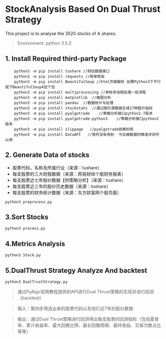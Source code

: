 # StockAnalysis Based On Dual Thrust Strategy
This project is to analyse the 3520 stocks of A shares.

> Environment: python 3.5.3

## 1. Install Required third-party Package
```commandline
    python3 -m pip install tushare //财经数据接口
    python3 -m pip install requests //简单爬虫
    python3 -m pip install BeautifulSoup //html页面解析 如果Python3下不行就下BeautifulSoup4这个包
    python3 -m pip install multiprocessing //单核多线程处理一些流程
    python3 -m pip install matplotlib  //画图分析
    python3 -m pip install pandas  //数据统计与处理
    python3 -m pip install stockstats  //通过股价源数据生成17种股价指标
    python3 -m pip install pyalgotrade    //策略分析接口python2.7版本
    python3 -m pip install pyalgotrade-python3    //策略分析接口python3版本
    python3 -m pip install slippage   //pyalgotrade依赖的库
    python3 -m pip install DataAPI   //暂时没有用到  今后做数据的精准评测可以用
```

## 2. Generate Data of stocks
- 股票代码，名称及所属行业（来源：tushare）
- 每支股票的三大财报数据（来源：网易财经个股财务报表）
- 每支股票近七年股价数据【供策略分析】（来源：tushare）
- 每支股票近三年的股价历史数据（来源：tushare）
- 每支股票的财务统计数据（来源：东方财富网个股页面）

```commandline
python3 preprocess.py
```

## 3.Sort Stocks

```commandline
python3 process.py
```

## 4.Metrics Analysis

```commandline
python3 Stock.py
```

## 5.DualThrust Strategy Analyze And backtest

```commandline
python3 DualTrustStrategy.py
```

> 通过PyAlgo官网教程提供的API进行Dual Thrust策略的实现并进行回测（backtest）

> 输入：第四步筛选出来的股票代码以及他们近7年的股价数据

> 输出：通过Dual Thrust策略进行回测得出每支股票的回测指标（包括夏普率、累计收益率、最大回撤比例、最长回撤周期、最终收益、交易次数占比等等）
